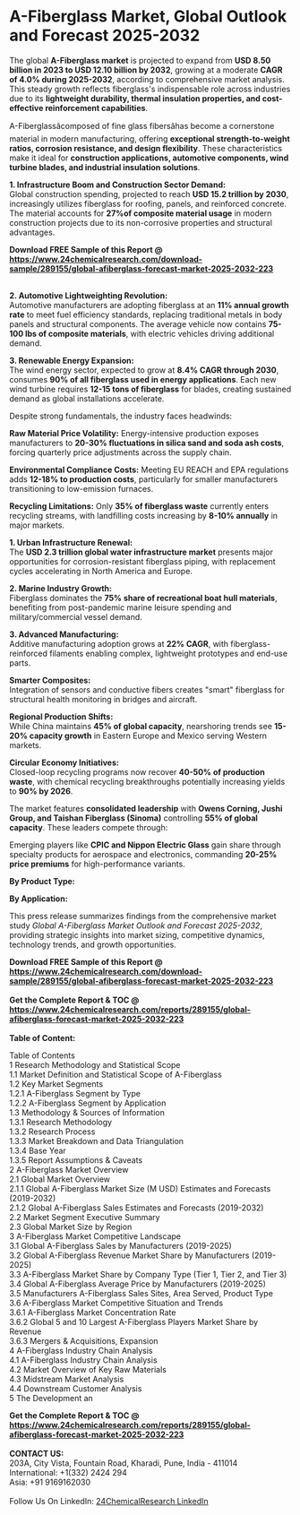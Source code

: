 <h1>A-Fiberglass Market, Global Outlook and Forecast 2025-2032</h1><p>The global <strong>A-Fiberglass market</strong> is projected to expand from <strong>USD 8.50 billion in 2023 to USD 12.10 billion by 2032</strong>, growing at a moderate <strong>CAGR of 4.0% during 2025-2032</strong>, according to comprehensive market analysis. This steady growth reflects fiberglass's indispensable role across industries due to its <strong>lightweight durability, thermal insulation properties, and cost-effective reinforcement capabilities</strong>.</p><p>A-Fiberglassâcomposed of fine glass fibersâhas become a cornerstone material in modern manufacturing, offering <strong>exceptional strength-to-weight ratios, corrosion resistance, and design flexibility</strong>. These characteristics make it ideal for <strong>construction applications, automotive components, wind turbine blades, and industrial insulation solutions</strong>.</p><p><strong>1. Infrastructure Boom and Construction Sector Demand:</strong><br>
Global construction spending, projected to reach <strong>USD 15.2 trillion by 2030</strong>, increasingly utilizes fiberglass for roofing, panels, and reinforced concrete. The material accounts for <strong>27%of composite material usage</strong> in modern construction projects due to its non-corrosive properties and structural advantages.</p><div><b>Download FREE Sample of this Report @ 
            <a href="https://www.24chemicalresearch.com/download-sample/289155/global-afiberglass-forecast-market-2025-2032-223">
            https://www.24chemicalresearch.com/download-sample/289155/global-afiberglass-forecast-market-2025-2032-223</a></b></div><br><p><strong>2. Automotive Lightweighting Revolution:</strong><br>
Automotive manufacturers are adopting fiberglass at an <strong>11% annual growth rate</strong> to meet fuel efficiency standards, replacing traditional metals in body panels and structural components. The average vehicle now contains <strong>75-100 lbs of composite materials</strong>, with electric vehicles driving additional demand.</p><p><strong>3. Renewable Energy Expansion:</strong><br>
The wind energy sector, expected to grow at <strong>8.4% CAGR through 2030</strong>, consumes <strong>90% of all fiberglass used in energy applications</strong>. Each new wind turbine requires <strong>12-15 tons of fiberglass</strong> for blades, creating sustained demand as global installations accelerate.</p><p>Despite strong fundamentals, the industry faces headwinds:</p><p><strong>Raw Material Price Volatility:</strong> Energy-intensive production exposes manufacturers to <strong>20-30% fluctuations in silica sand and soda ash costs</strong>, forcing quarterly price adjustments across the supply chain.</p><p><strong>Environmental Compliance Costs:</strong> Meeting EU REACH and EPA regulations adds <strong>12-18% to production costs</strong>, particularly for smaller manufacturers transitioning to low-emission furnaces.</p><p><strong>Recycling Limitations:</strong> Only <strong>35% of fiberglass waste</strong> currently enters recycling streams, with landfilling costs increasing by <strong>8-10% annually</strong> in major markets.</p><p><strong>1. Urban Infrastructure Renewal:</strong><br>
The <strong>USD 2.3 trillion global water infrastructure market</strong> presents major opportunities for corrosion-resistant fiberglass piping, with replacement cycles accelerating in North America and Europe.</p><p><strong>2. Marine Industry Growth:</strong><br>
Fiberglass dominates the <strong>75% share of recreational boat hull materials</strong>, benefiting from post-pandemic marine leisure spending and military/commercial vessel demand.</p><p><strong>3. Advanced Manufacturing:</strong><br>
Additive manufacturing adoption grows at <strong>22% CAGR</strong>, with fiberglass-reinforced filaments enabling complex, lightweight prototypes and end-use parts.</p><p><strong>Smarter Composites:</strong><br>
    Integration of sensors and conductive fibers creates "smart" fiberglass for structural health monitoring in bridges and aircraft.</p><p><strong>Regional Production Shifts:</strong><br>
    While China maintains <strong>45% of global capacity</strong>, nearshoring trends see <strong>15-20% capacity growth</strong> in Eastern Europe and Mexico serving Western markets.</p><p><strong>Circular Economy Initiatives:</strong><br>
    Closed-loop recycling programs now recover <strong>40-50% of production waste</strong>, with chemical recycling breakthroughs potentially increasing yields to <strong>90% by 2026</strong>.</p><p>The market features <strong>consolidated leadership</strong> with <strong>Owens Corning, Jushi Group, and Taishan Fiberglass (Sinoma)</strong> controlling <strong>55% of global capacity</strong>. These leaders compete through:</p><p>Emerging players like <strong>CPIC and Nippon Electric Glass</strong> gain share through specialty products for aerospace and electronics, commanding <strong>20-25% price premiums</strong> for high-performance variants.</p><p><strong>By Product Type:</strong></p><p><strong>By Application:</strong></p><p>This press release summarizes findings from the comprehensive market study <em>Global A-Fiberglass Market Outlook and Forecast 2025-2032</em>, providing strategic insights into market sizing, competitive dynamics, technology trends, and growth opportunities.</p><div><b>Download FREE Sample of this Report @ 
            <a href="https://www.24chemicalresearch.com/download-sample/289155/global-afiberglass-forecast-market-2025-2032-223">
            https://www.24chemicalresearch.com/download-sample/289155/global-afiberglass-forecast-market-2025-2032-223</a></b></div><br><div><b>Get the Complete Report & TOC @ 
            <a href="https://www.24chemicalresearch.com/reports/289155/global-afiberglass-forecast-market-2025-2032-223">
            https://www.24chemicalresearch.com/reports/289155/global-afiberglass-forecast-market-2025-2032-223</a></b></div><br>
            <b>Table of Content:</b><p>Table of Contents<br />
1 Research Methodology and Statistical Scope<br />
1.1 Market Definition and Statistical Scope of A-Fiberglass<br />
1.2 Key Market Segments<br />
1.2.1 A-Fiberglass Segment by Type<br />
1.2.2 A-Fiberglass Segment by Application<br />
1.3 Methodology & Sources of Information<br />
1.3.1 Research Methodology<br />
1.3.2 Research Process<br />
1.3.3 Market Breakdown and Data Triangulation<br />
1.3.4 Base Year<br />
1.3.5 Report Assumptions & Caveats<br />
2 A-Fiberglass Market Overview<br />
2.1 Global Market Overview<br />
2.1.1 Global A-Fiberglass Market Size (M USD) Estimates and Forecasts (2019-2032)<br />
2.1.2 Global A-Fiberglass Sales Estimates and Forecasts (2019-2032)<br />
2.2 Market Segment Executive Summary<br />
2.3 Global Market Size by Region<br />
3 A-Fiberglass Market Competitive Landscape<br />
3.1 Global A-Fiberglass Sales by Manufacturers (2019-2025)<br />
3.2 Global A-Fiberglass Revenue Market Share by Manufacturers (2019-2025)<br />
3.3 A-Fiberglass Market Share by Company Type (Tier 1, Tier 2, and Tier 3)<br />
3.4 Global A-Fiberglass Average Price by Manufacturers (2019-2025)<br />
3.5 Manufacturers A-Fiberglass Sales Sites, Area Served, Product Type<br />
3.6 A-Fiberglass Market Competitive Situation and Trends<br />
3.6.1 A-Fiberglass Market Concentration Rate<br />
3.6.2 Global 5 and 10 Largest A-Fiberglass Players Market Share by Revenue<br />
3.6.3 Mergers & Acquisitions, Expansion<br />
4 A-Fiberglass Industry Chain Analysis<br />
4.1 A-Fiberglass Industry Chain Analysis<br />
4.2 Market Overview of Key Raw Materials<br />
4.3 Midstream Market Analysis<br />
4.4 Downstream Customer Analysis<br />
5 The Development an</p><div><b>Get the Complete Report & TOC @ 
            <a href="https://www.24chemicalresearch.com/reports/289155/global-afiberglass-forecast-market-2025-2032-223">
            https://www.24chemicalresearch.com/reports/289155/global-afiberglass-forecast-market-2025-2032-223</a></b></div><br><b>CONTACT US:</b><br>
            203A, City Vista, Fountain Road, Kharadi, Pune, India - 411014<br>
            International: +1(332) 2424 294<br>
            Asia: +91 9169162030 <br><br>
            Follow Us On LinkedIn: <a href="https://www.linkedin.com/company/24chemicalresearch/">24ChemicalResearch LinkedIn</a>